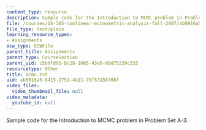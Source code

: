 ```yaml
---
content_type: resource
description: Sample code for the Introduction to MCMC problem in Problem Set A-3.
file: /courses/14-385-nonlinear-econometric-analysis-fall-2007/ab0916a5941527514b2170f53156708f_mcmc.txt
file_type: text/plain
learning_resource_types:
- Assignments
ocw_type: OCWFile
parent_title: Assignments
parent_type: CourseSection
parent_uid: c5b9fd93-bc28-1065-43e6-80d75239c333
resourcetype: Other
title: mcmc.txt
uid: ab0916a5-9415-2751-4b21-70f53156708f
video_files:
  video_thumbnail_file: null
video_metadata:
  youtube_id: null
---
```

Sample code for the Introduction to MCMC problem in Problem Set A-3.

